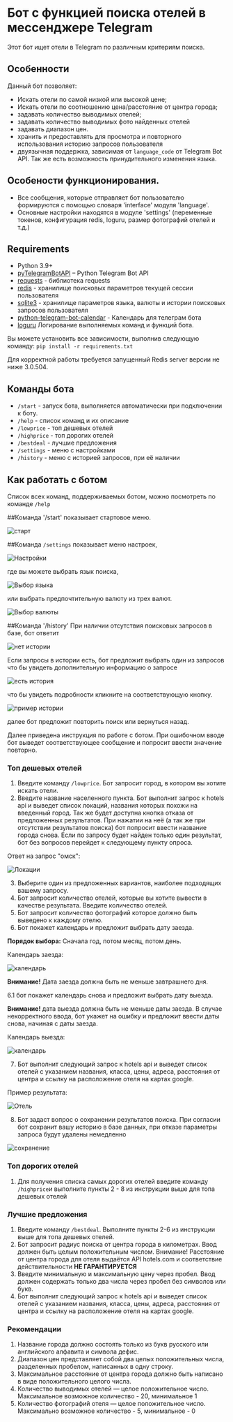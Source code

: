 # Бот с функцией поиска отелей в мессенджере Telegram

Этот бот ищет отели в Telegram по различным критериям поиска.

## Особенности

Данный бот позволяет:
* Искать отели по самой низкой или высокой цене;
* Искать отели по соотношению цена/расстояние от центра города;  
* задавать количество выводимых отелей;
* задавать количество выводимых фото найденных отелей
* задавать диапазон цен.
* хранить и предоставлять для просмотра и повторного использования историю запросов пользователя
* двуязычная поддержка, зависимая от `language_code` от Telegram Bot API. 
  Так же есть возможность принудительного изменения языка.

## Особености функционирования.

* Все сообщения, которые отправляет бот пользователю  формируются с помощью словаря 'interface' модуля 'language'.
* Основные настройки находятся в модуле 'settings' (переменные токенов, конфигурация redis, loguru, размер фотографий отелей и т.д.)

## Requirements

* Python 3.9+
* [pyTelegramBotAPI](https://github.com/python-telegram-bot/python-telegram-bot) – Python Telegram Bot API
* [requests](https://github.com/psf/requests) - библиотека requests
* [redis](https://redis.io/) - хранилище поисковых параметров текущей сессии пользователя
* [sqlite3](https://www.sqlite.org/) - хранилище параметров языка, валюты и истории поисковых запросов пользователя
* [python-telegram-bot-calendar](https://github.com/artembakhanov/python-telegram-bot-calendar) - Календарь для телеграм бота
* [loguru](https://github.com/Delgan/loguru) Логирование выполняемых команд и функций бота.

Вы можете установить все зависимости, выполнив следующую команду: `pip install -r requirements.txt`

Для корректной работы требуется запущенный Redis server версии не ниже 3.0.504.



## Команды бота

* `/start` - запуск бота, выполняется автоматически при подключении к боту.
* `/help` - список команд и их описание
* `/lowprice` - топ дешевых отелей
* `/highprice` - топ дорогих отелей
* `/bestdeal` - лучшие предложения
* `/settings` - меню с настройками  
* `/history` - меню с историей запросов, при её наличии  


## Как работать с ботом

Список всех команд, поддерживаемых ботом, можно посмотреть по команде `/help`

##Команда '/start' 
показывает стартовое меню.

![старт](img/start.png)


##Команда `/settings` 
показывает меню настроек,

![Настройки](img/settings.png)

где вы можете выбрать язык поиска,

![Выбор языка](img/languages.png)

или выбрать предпочтительную валюту из трех валют.

![Выбор валюты](img/currencies.png)

##Команда '/history'
При наличии отсутствия поисковых запросов в базе, бот ответит

![нет истории](img/nodata.png)

Если запросы в истории есть, бот предложит выбрать один из запросов что бы увидеть дополнительную информацию о запросе

![есть история ](img/history.png)

что бы увидеть подробности кликните на соответствующую кнопку.

![пример истории](img/history2.png)

далее бот предложит повторить поиск или вернуться назад.



Далее приведена инструкция по работе с ботом. При ошибочном вводе бот выведет соответствующее сообщение и попросит ввести значение повторно.

### Топ дешевых отелей

1. Введите команду `/lowprice`. Бот запросит город, в котором вы хотите искать отели.
2. Введите название населенного пункта. Бот выполнит запрос к hotels api и выведет список локаций, названия которых похожи на введенный город. 
Так же будет доступна кнопка отказа от предложенных результатов. При нажатии на неё (а так же при отсутствии результатов 
поиска) бот попросит ввести название города снова. Если по запросу будет найден только один результат, бот без вопросов перейдет к следующему пункту опроса.
   
Ответ на запрос "омск":

![Локации](img/locations.png)
   
3. Выберите один из предложенных вариантов, наиболее подходящих вашему запросу.
4. Бот запросит количество отелей, которые вы хотите вывести в качестве результата. Введите количество отелей. 
5. Бот запросит количество фотографий которое должно быть выведено к каждому отелю.
6. Бот покажет календарь и предложит выбрать дату заезда.

**Порядок выбора:** Сначала год, потом месяц, потом день.

Календарь заезда:

![календарь](img/calendar.png)

**Внимание!** Дата заезда должна быть не меньше завтрашнего дня.

6.1 бот покажет календарь снова и предложит выбрать дату выезда. 

**Внимание!** дата выезда должна быть не меньше даты заезда. 
В случае некорректного ввода, бот укажет на ошибку и предложит ввести даты снова, начиная с даты заезда.

Календарь выезда:

![календарь](img/calendar2.png)

7. Бот выполнит следующий запрос к hotels api и выведет список отелей с указанием названия, класса, цены, адреса, 
расстояния от центра и ссылку на расположение отеля на картах google.

Пример результата:

![Отель](img/hotel.png)

8. Бот задаст вопрос о сохранении результатов поиска. При согласии бот сохранит вашу историю в базе данных, 
при отказе параметры запроса будут удалены немедленно

![сохранение](img/save.png)


### Топ дорогих отелей

1. Для получения списка самых дорогих отелей введите команду `/highprice`и выполните пункты 2 - 8 из инструкции выше для топа дешевых отелей

### Лучшие предложения

1. Введите команду `/bestdeal`. Выполните пункты 2-6 из инструкции выше для топа дешевых отелей.
2. Бот запросит радиус поиска от центра города в километрах. Ввод должен быть целым положительным числом. 
Внимание! Расстояние от центра города для отеля выдаётся API hotels.com и соответствие действительности **НЕ ГАРАНТИРУЕТСЯ**
3. Введите минимальную и максимальную цену через пробел. Ввод должен содержать только два числа через пробел без символов или букв.
4. Бот выполнит следующий запрос к hotels api и выведет список отелей с указанием названия, класса, цены, адреса, 
расстояния от центра и ссылку на расположение отеля на картах google.

### Рекомендации 

1. Название города должно состоять только из букв русского или английского алфавита и символа дефис.
2. Диапазон цен представляет собой два целых положительных числа, разделенных пробелом, написанных в одну строку.
3. Максимальное расстояние от центра города должно быть написано в виде положительного целого числа.
4. Количество выводимых отелей — целое положительное число. Максимальное возможное количество - 20, минимальное 1
5. Количество фотографий отеля — целое положительное число. Максимально возможное количество - 5, минимальное - 0
